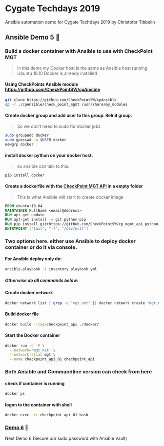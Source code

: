 # Cygate Techdays 2019
Ansible automation demo for Cygate Techdays 2019 by Christofer Tibbelin

## Ansible Demo 5 :whale:

### Build a docker container with Ansible to use with CheckPoint MGT

> in this demo my Docker host is the same as Ansible host running Ubuntu 18.10
> Docker is already installed

#### Using CheckPoints Ansible module https://github.com/CheckPointSW/cpAnsible
```sh
git clone https://github.com/CheckPointSW/cpAnsible
cp -r ./cpAnsible/check_point_mgmt /usr/share/my_modules
```

#### Create docker group and add user to this group. ReInit group.
> So we don't need to sudo for docker jobs
```sh
sudo groupadd docker
sudo gpasswd -a $USER docker
newgrp docker
```

#### install docker python on your docker host.
> so ansible can talk to this.
```sh
pip install docker
```

#### Create a dockerfile with the [CheckPoint MGT API](https://github.com/CheckPointSW/cp_mgmt_api_python_sdk) in a empty folder
> This is what Ansible will start to create docker image
```dockerfile
FROM ubuntu:18.04
MAINTAINER FullName <email@Address>
RUN apt-get update
RUN apt-get install -y git python-pip
RUN pip install git+https://github.com/CheckPointSW/cp_mgmt_api_python_sdk
ENTRYPOINT ["tail", "-f", "/dev/null"]
```

### Two options here. either use Ansible to deploy docker container or do it via console.
#### For Ansible deploy only do:
```sh
ansible-playbook -i inventory playbook.yml
```

##### Otherwise do all commands below:
#### Create docker network
```sh
docker network list | grep -q "mgt_net" || docker network create "mgt_net"
```

#### Build docker file
```sh
docker build --tag=checkpoint_api ./docker/
```

#### Start the Docker container
```sh
docker run -d -P \
  --network='mgt_net' \
  --network-alias mgt \
  --name checkpoint_api_01 checkpoint_api
```

### Both Ansible and Commandline version can check from here
#### check if container is running
```sh
docker ps
```

#### logon to the container with shell
```sh
docker exec -it checkpoint_api_01 bash
```

### [Demo 6](../demo6/) :dog:
Next Demo 6 (Secure our sudo password with Ansible Vault)
